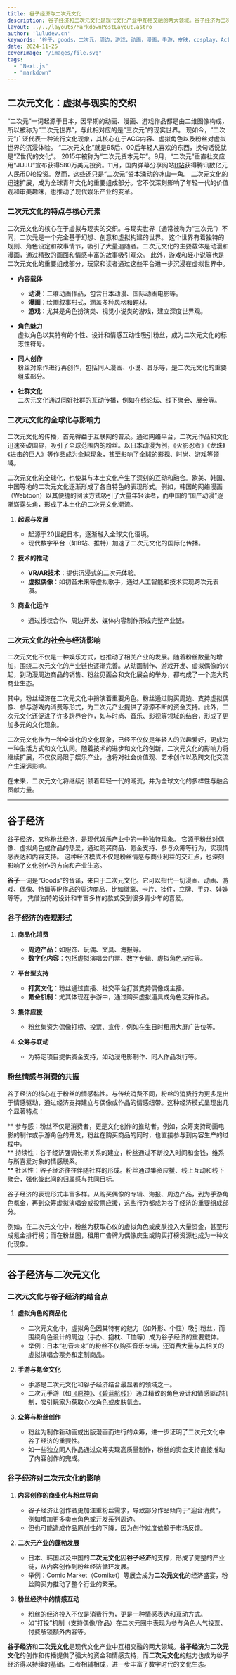 ```yaml
---
title: 谷子经济与二次元文化
description: 谷子经济和二次元文化是现代文化产业中互相交融的两大领域。谷子经济为二次元文化的创作和传播提供了强大的资金和情感支持，而二次元文化的魅力也成为谷子经济得以持续的基础。二者相辅相成，进一步丰富了数字时代的文化生态。
layout: ../../layouts/MarkdownPostLayout.astro
author: 'luludev.cn'
keywords: '谷子，goods，二次元，周边，游戏，动画，漫画，手游，皮肤，cosplay，Acfun，A站，bilibili，B站'
date: 2024-11-25
coverImage: "/images/file.svg"
tags:
  - "Next.js"
  - "markdown"
---
```


## 二次元文化：虚拟与现实的交织

“二次元”一词起源于日本，因早期的动画、漫画、游戏作品都是由二维图像构成，所以被称为“二次元世界”，与此相对应的是“三次元”的现实世界。
现如今，“二次元”广泛代表一种流行文化现象，其核心在于ACG内容、虚拟角色以及粉丝对虚拟世界的沉浸体验。
“二次元文化”就是95后、00后年轻人喜欢的东西，换句话说就是“Z世代的文化”。
2015年被称为“二次元资本元年”。9月，“二次元”垂直社交应用“JUJU”宣布获得580万美元投资。11月，国内弹幕分享网站[B站](https://www.bilibili.com/)获得腾讯数亿元人民币D轮投资。然而，这些还只是“二次元”资本涌动的冰山一角。
二次元文化的迅速扩展，成为全球青年文化的重要组成部分。它不仅深刻影响了年轻一代的价值观和审美趣味，也推动了现代娱乐产业的变革。

### 二次元文化的特点与核心元素 
二次元文化的核心在于虚拟与现实的交织。与现实世界（通常被称为“三次元”）不同，二次元是一个完全基于幻想、创意和虚拟构建的世界。
这个世界有着独特的规则、角色设定和故事情节，吸引了大量追随者。二次元文化的主要载体是动漫和漫画，通过精致的画面和情感丰富的故事吸引观众。
此外，游戏和轻小说等也是二次元文化的重要组成部分，玩家和读者通过这些平台进一步沉浸在虚拟世界中。

- **内容载体**
   - **动漫**：二维动画作品，包含日本动漫、国际动画电影等。
   - **漫画**：绘画叙事形式，涵盖多种风格和题材。
   - **游戏**：尤其是角色扮演类、视觉小说类的游戏，建立深度世界观。

- **角色魅力**  
   虚拟角色以其特有的个性、设计和情感互动性吸引粉丝，成为二次元文化的标志性符号。

- **同人创作**  
   粉丝对原作进行再创作，包括同人漫画、小说、音乐等，是二次元文化的重要组成部分。

- **社群文化**  
   二次元文化通过同好社群的互动传播，例如在线论坛、线下聚会、展会等。


### 二次元文化的全球化与影响力 
二次元文化的传播，首先得益于互联网的普及。通过网络平台，二次元作品和文化迅速突破国界，吸引了全球范围内的粉丝。以日本动漫为例，《火影忍者》《龙珠》《进击的巨人》等作品成为全球现象，甚至影响了全球的影视、时尚、游戏等领域。

二次元文化的全球化，也使其与本土文化产生了深刻的互动和融合。欧美、韩国、中国等地的二次元文化逐渐形成了各自特色的表现形式。例如，韩国的网络漫画（Webtoon）以其便捷的阅读方式吸引了大量年轻读者，而中国的“国产动漫”逐渐崭露头角，形成了本土化的二次元文化潮流。

1. **起源与发展**  
   - 起源于20世纪日本，逐渐融入全球文化语境。  
   - 现代数字平台（如B站、推特）加速了二次元文化的国际化传播。

2. **技术的推动**  
   - **VR/AR技术**：提供沉浸式的二次元体验。  
   - **虚拟偶像**：如初音未来等虚拟歌手，通过人工智能和技术实现跨次元表演。

3. **商业化运作**  
   - 通过授权合作、周边开发、媒体内容制作形成完整产业链。


### 二次元文化的社会与经济影响  
二次元文化不仅是一种娱乐方式，也推动了相关产业的发展。随着粉丝数量的增加，围绕二次元文化的产业链也逐渐完善。从动画制作、游戏开发、虚拟偶像的兴起，到动漫周边商品的销售、粉丝见面会和文化展会的举办，都构成了一个庞大的商业生态。

其中，粉丝经济在二次元文化中扮演着重要角色。粉丝通过购买周边、支持虚拟偶像、参与游戏内消费等形式，为二次元产业提供了源源不断的资金支持。此外，二次元文化还促进了许多跨界合作，如与时尚、音乐、影视等领域的结合，形成了更加多元的文化现象。
 
二次元文化作为一种全球化的文化现象，已经不仅仅是年轻人的兴趣爱好，更成为一种生活方式和文化认同。随着技术的进步和文化的创新，二次元文化的影响力将继续扩展，不仅仅局限于娱乐产业，也将对社会价值观、艺术创作以及跨文化交流产生深远影响。

在未来，二次元文化将继续引领着年轻一代的潮流，并为全球文化的多样性与融合贡献力量。

---

## 谷子经济

谷子经济，又称粉丝经济，是现代娱乐产业中的一种独特现象。
它源于粉丝对偶像、虚拟角色或作品的热爱，通过购买商品、氪金支持、参与众筹等行为，实现情感表达和内容支持。
这种经济模式不仅是粉丝情感与商业利益的交汇点，也深刻影响了文化创作的方向和产业生态。

**谷子**一词是“Goods”的音译，来自于二次元文化。它可以指代一切漫画、动画、游戏、偶像、特摄等IP作品的周边商品，比如徽章、卡片、挂件，立牌、手办、娃娃等等。
凭借独特的设计和丰富多样的款式受到很多青少年的喜爱。

### 谷子经济的表现形式
1. **商品化消费**  
   - **周边产品**：如服饰、玩偶、文具、海报等。  
   - **数字化内容**：包括虚拟演唱会门票、数字专辑、虚拟角色皮肤等。

2. **平台型支持**  
   - **打赏文化**：粉丝通过直播、社交平台打赏支持偶像或主播。  
   - **氪金机制**：尤其体现在手游中，通过购买虚拟道具或角色支持作品。

3. **集体应援**  
   - 粉丝集资为偶像打榜、投票、宣传，例如在生日时租用大屏广告位等。

4. **众筹与联动**  
   - 为特定项目提供资金支持，如动漫电影制作、同人作品发行等。

### 粉丝情感与消费的共振

谷子经济的核心在于粉丝的情感黏性。与传统消费不同，粉丝的消费行为更多是出于情感驱动，通过经济支持建立与偶像或作品的情感纽带。这种经济模式呈现出几个显著特点：

** 参与感：粉丝不仅是消费者，更是文化创作的推动者。例如，众筹支持动画电影的制作或手游角色的开发，粉丝在购买商品的同时，也直接参与到内容生产的过程中。  
** 持续性：谷子经济强调长期关系的建立，粉丝通过不断投入时间和金钱，维系与所喜爱对象的情感联系。  
** 社区性：谷子经济往往伴随社群的形成。粉丝通过集资应援、线上互动和线下聚会，强化彼此间的归属感与共同目标。 

谷子经济的表现形式丰富多样。从购买偶像的专辑、海报、周边产品，到为手游角色氪金，再到众筹虚拟演唱会或投票应援，这些行为都成为谷子经济的重要组成部分。

例如，在二次元文化中，粉丝为获取心仪的虚拟角色或皮肤投入大量资金，甚至形成氪金排行榜；而在粉丝圈，租用广告牌为偶像庆生或购买打榜资源也成为一种文化现象。

---

## 谷子经济与二次元文化


### 二次元文化与谷子经济的结合点
1. **虚拟角色的商品化**  
   - 二次元文化中，虚拟角色因其特有的魅力（如外形、个性）吸引粉丝，而围绕角色设计的周边（手办、抱枕、T恤等）成为谷子经济的重要载体。  
   - 举例：日本“初音未来”的粉丝不仅购买音乐专辑，还消费大量与其相关的虚拟演唱会票务和定制商品。  

2. **手游与氪金文化**  
   - 手游是二次元文化和谷子经济结合最显著的领域之一。  
   - 二次元手游（如[《原神》](https://ys.mihoyo.com/)、[《碧蓝航线》](https://game.bilibili.com/blhx/#!news/3163)）通过精致的角色设计和情感驱动机制，吸引玩家为获取心仪角色或皮肤氪金。  

3. **众筹与粉丝创作**  
   - 粉丝为制作新动画或出版漫画而进行的众筹，进一步证明了二次元文化中谷子经济的重要性。  
   - 如一些独立同人作品通过众筹实现高质量制作，粉丝的资金支持直接推动了内容创作的完成。  


### 谷子经济对二次元文化的影响
1. **内容创作的商业化与粉丝导向**  
   - 谷子经济让创作者更加注重粉丝需求，导致部分作品倾向于“迎合消费”，例如增加更多卖点角色或开发系列周边。  
   - 但也可能造成作品原创性的下降，因为创作过度依赖于市场反馈。  

2. **二次元产业的蓬勃发展**  
   - 日本、韩国以及中国的**二次元文化**因**谷子经济**的支撑，形成了完整的产业链，从内容创作到粉丝经济循环发展。  
   - 举例：Comic Market（Comiket）等展会成为**二次元文化**的经济盛宴，粉丝购买力推动了整个行业的繁荣。  

3. **粉丝经济中的情感互动**  
   - 粉丝的经济投入不仅是消费行为，更是一种情感表达和互动方式。  
   - 如“打投”机制（支持偶像/作品）在二次元圈中表现为参与角色人气投票、付费解锁额外内容等。  


**谷子经济**和**二次元文化**是现代文化产业中互相交融的两大领域。**谷子经济**为**二次元文化**的创作和传播提供了强大的资金和情感支持，而**二次元文化**的魅力也成为谷子经济得以持续的基础。二者相辅相成，进一步丰富了数字时代的文化生态。










